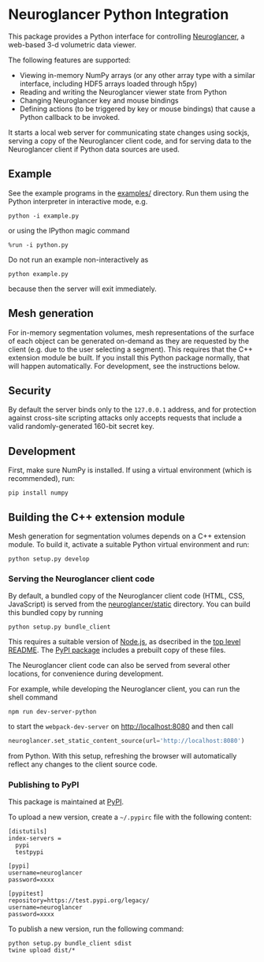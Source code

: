 # Neuroglancer Python Integration

This package provides a Python interface for controlling
[Neuroglancer](https://github.com/google/neuroglancer), a web-based 3-d
volumetric data viewer.

The following features are supported:
 - Viewing in-memory NumPy arrays (or any other array type with a similar
   interface, including HDF5 arrays loaded through h5py)
 - Reading and writing the Neuroglancer viewer state from Python
 - Changing Neuroglancer key and mouse bindings
 - Defining actions (to be triggered by key or mouse bindings) that cause a
   Python callback to be invoked.

It starts a local web server for communicating state changes using sockjs,
serving a copy of the Neuroglancer client code, and for serving data to the
Neuroglancer client if Python data sources are used.

## Example

See the example programs in the [examples/](examples/) directory.  Run them
using the Python interpreter in interactive mode, e.g.

```shell
python -i example.py
```

or using the IPython magic command

```
%run -i python.py
```

Do not run an example non-interactively as

```shell
python example.py
```
because then the server will exit immediately.

## Mesh generation

For in-memory segmentation volumes, mesh representations of the surface of each
object can be generated on-demand as they are requested by the client (e.g. due
to the user selecting a segment).  This requires that the C++ extension module
be built.  If you install this Python package normally, that will happen
automatically.  For development, see the instructions below.

## Security

By default the server binds only to the `127.0.0.1` address, and for protection
against cross-site scripting attacks only accepts requests that include a valid
randomly-generated 160-bit secret key.

## Development

First, make sure NumPy is installed.  If using a virtual environment (which is recommended), run:

```shell
pip install numpy
```

## Building the C++ extension module

Mesh generation for segmentation volumes depends on a C++ extension module.  To
build it, activate a suitable Python virtual environment and run:

```shell
python setup.py develop
```

### Serving the Neuroglancer client code

By default, a bundled copy of the Neuroglancer client code (HTML, CSS,
JavaScript) is served from the [neuroglancer/static](neuroglancer/static)
directory.  You can build this bundled copy by running

``` shell
python setup.py bundle_client
```

This requires a suitable version of [Node.js](https://nodejs.org/), as dsecribed
in the [top level README](../README.md).  The
[PyPI package](https://pypi.python.org/pypi/neuroglancer/) includes a prebuilt
copy of these files.

The Neuroglancer client code can also be served from several other locations,
for convenience during development.

For example, while developing the Neuroglancer client, you can run the shell command

```shell
npm run dev-server-python
```
to start the `webpack-dev-server` on <http://localhost:8080> and then call

```python
neuroglancer.set_static_content_source(url='http://localhost:8080')
```
from Python.  With this setup, refreshing the browser will automatically reflect any changes to
the client source code.

### Publishing to PyPI

This package is maintained at [PyPI](https://pypi.python.org/pypi/neuroglancer/).

To upload a new version, create a `~/.pypirc` file with the following content:
```
[distutils]
index-servers =
  pypi
  testpypi

[pypi]
username=neuroglancer
password=xxxx

[pypitest]
repository=https://test.pypi.org/legacy/
username=neuroglancer
password=xxxx
```

To publish a new version, run the following command:

```shell
python setup.py bundle_client sdist
twine upload dist/*
```
